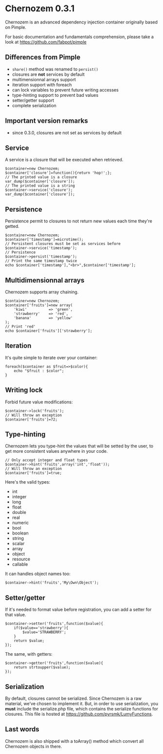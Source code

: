 Chernozem 0.3.1
===============

Chernozem is an advanced dependency injection container originally based on Pimple.

For basic documentation and fundamentals comprehension, please take a look at https://github.com/fabpot/pimple

Differences from Pimple
-----------------------

- `share()` method was renamed to `persist()`
- closures are __not__ services by default
- multimensionnal arrays support
- iteration support with foreach
- can lock variables to prevent future writing accesses
- type-hinting support to prevent bad values
- setter/getter support
- complete serialization

Important version remarks
-------------------------

- since 0.3.0, closures are not set as services by default

Service
-------

A service is a closure that will be executed when retrieved.

    $container=new Chernozem;
    $container['closure']=function(){return 'hop!';};
    // The printed value is a closure
    var_dump($container['closure']);
    // The printed value is a string
    $container->service('closure');
    var_dump($container['closure']);

Persistence
-----------

Persistence permit to closures to not return new values each time they're getted.

    $container=new Chernozem;
    $container['timestamp']=microtime();
    // Persistent closures must be set as services before
    $container->service('timestamp');
    // Persistence
    $container->persist('timestamp');
    // Print the same timestamp twice
    echo $container['timestamp'],"<br>",$container['timestamp'];

Multidimensionnal arrays
------------------------

Chernozem supports array chaining.

    $container=new Chernozem;
    $container['fruits']=new array(
        'kiwi'          => 'green',
        'strawberry'    => 'red',
        'banana'        => 'yellow'
    );
    // Print 'red'
    echo $container['fruits']['strawberry'];

Iteration
---------

It's quite simple to iterate over your container:

    foreach($container as $fruit=>$color){
        echo "$fruit : $color";
    }

Writing lock
------------

Forbid future value modifications:

    $container->lock('fruits');
    // Will throw an exception
    $container['fruits']=72;

Type-hinting
------------

Chernozem lets you type-hint the values that will be setted by the user, to get more consistent values anywhere in your code.

    // Only accept integer and float types
    $container->hint('fruits',array('int','float'));
    // Will throw an exception
    $container['fruits']=true;

Here's the valid types:

- int
- integer
- long
- float
- double
- real
- numeric
- bool
- boolean
- string
- scalar
- array
- object
- resource
- callable

It can handles object names too:

    $container->hint('fruits','My\Own\Object');

Setter/getter
-------------

If it's needed to format value before registration, you can add a setter for that value.

    $container->setter('fruits',function($value){
        if($value=='strawberry'){
            $value='STRAWBERRY';
        }
        return $value;
    });

The same, with getters:

    $container->getter('fruits',function($value){
        return strtoupper($value);
    });

Serialization
-------------

By default, closures cannot be serialized. Since Chernozem is a raw material, we've chosen to implement it. But, in order to use serialization, you __must__ include the serialize.php file, which contains the serialize functions for closures. This file is hosted at https://github.com/pyrsmk/LumyFunctions.

Last words
----------

Chernozem is also shipped with a toArray() method which convert all Chernozem objects in there.

